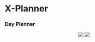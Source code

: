 # X-Planner
### Day Planner

</div>

<div align="center">
  <img src="https://github.com/sh4de-c4t/X-Planner/blob/main/file/1.png"/>
<img src="https://github.com/sh4de-c4t/X-Planner/blob/main/file/2.png" />
  <br>
</div>
